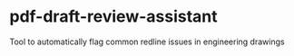 # pdf-draft-review-assistant
 Tool to automatically flag common redline issues in engineering drawings
